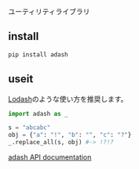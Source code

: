 ユーティリティライブラリ

## install

```bash
pip install adash
```

## useit

[Lodash](https://lodash.com/)のような使い方を推奨します。

```python
import adash as _

s = "abcabc"
obj = {"a": "!", "b": "", "c": "?"}
_.replace_all(s, obj) #-> !?!?
```

[adash API documentation](https://atu4403.github.io/adash/adash/)
